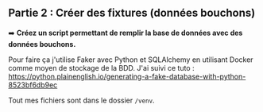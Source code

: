 
## Partie 2 : Créer des fixtures (données bouchons)

➡️ **Créez un script permettant de remplir la base de données avec des données bouchons.**

Pour faire ça j'utilise Faker avec Python et SQLAlchemy en utilisant Docker comme moyen de stockage de la BDD.
J'ai suivi ce tuto : https://python.plainenglish.io/generating-a-fake-database-with-python-8523bf6db9ec

Tout mes fichiers sont dans le dossier `/venv`.
